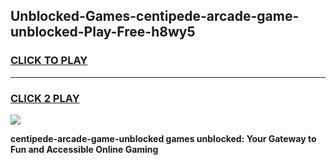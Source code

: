 
## Unblocked-Games-centipede-arcade-game-unblocked-Play-Free-h8wy5
<h3>
<a href="https://premium76.site?title=centipede-arcade-game-unblocked&ref=09A">CLICK TO PLAY</a></h3>
<hr>

<h3>
<a href="https://premium76.site?title=centipede-arcade-game-unblocked&ref=09A">CLICK 2 PLAY</a>
  
</h3>

<a href="https://premium76.site?title=centipede-arcade-game-unblocked&ref=09A"><img src="https://clearcache.store/games.png"></a>


**centipede-arcade-game-unblocked games unblocked: Your Gateway to Fun and Accessible Online Gaming**
